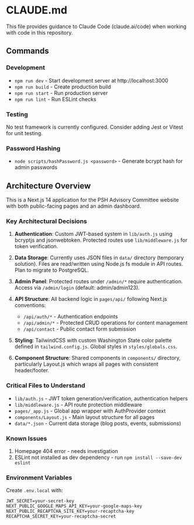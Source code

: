 # CLAUDE.md

This file provides guidance to Claude Code (claude.ai/code) when working with code in this repository.

## Commands

### Development
- `npm run dev` - Start development server at http://localhost:3000
- `npm run build` - Create production build
- `npm run start` - Run production server
- `npm run lint` - Run ESLint checks

### Testing
No test framework is currently configured. Consider adding Jest or Vitest for unit testing.

### Password Hashing
- `node scripts/hashPassword.js <password>` - Generate bcrypt hash for admin passwords

## Architecture Overview

This is a Next.js 14 application for the PSH Advisory Committee website with both public-facing pages and an admin dashboard.

### Key Architectural Decisions

1. **Authentication**: Custom JWT-based system in `lib/auth.js` using bcryptjs and jsonwebtoken. Protected routes use `lib/middleware.js` for token verification.

2. **Data Storage**: Currently uses JSON files in `data/` directory (temporary solution). Files are read/written using Node.js fs module in API routes. Plan to migrate to PostgreSQL.

3. **Admin Panel**: Protected routes under `/admin/*` require authentication. Access via `/admin/login` (default: admin/admin123).

4. **API Structure**: All backend logic in `pages/api/` following Next.js conventions:
   - `/api/auth/*` - Authentication endpoints
   - `/api/admin/*` - Protected CRUD operations for content management
   - `/api/contact` - Public contact form submission

5. **Styling**: TailwindCSS with custom Washington State color palette defined in `tailwind.config.js`. Global styles in `styles/globals.css`.

6. **Component Structure**: Shared components in `components/` directory, particularly Layout.js which wraps all pages with consistent header/footer.

### Critical Files to Understand

- `lib/auth.js` - JWT token generation/verification, authentication helpers
- `lib/middleware.js` - API route protection middleware
- `pages/_app.js` - Global app wrapper with AuthProvider context
- `components/Layout.js` - Main layout structure for all pages
- `data/*.json` - Current data storage (blog posts, events, submissions)

### Known Issues

1. Homepage 404 error - needs investigation
2. ESLint not installed as dev dependency - run `npm install --save-dev eslint`

### Environment Variables

Create `.env.local` with:
```
JWT_SECRET=your-secret-key
NEXT_PUBLIC_GOOGLE_MAPS_API_KEY=your-google-maps-key
NEXT_PUBLIC_RECAPTCHA_SITE_KEY=your-recaptcha-key
RECAPTCHA_SECRET_KEY=your-recaptcha-secret
```